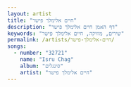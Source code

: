 ```yaml
---
layout: artist
title: "חיים אלימלך פישר"
description: "דף האמן חיים אלימלך פישר"
keywords: "שירים, מוזיקה, חיים אלימלך פישר"
permalink: /artists/חיים-אלימלך-פישר/
songs:
  - number: "32721"
    name: "Isru Chag"
    album: "סינגלים"
    artist: "חיים אלימלך פישר"
---
```

